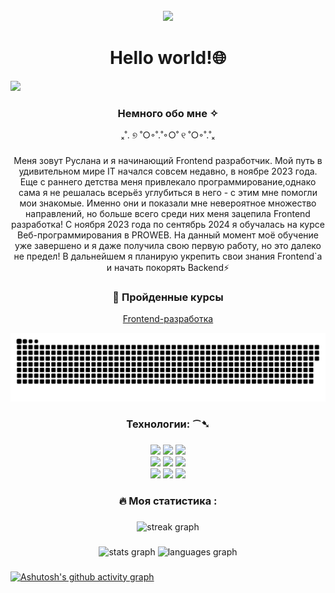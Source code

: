 <br clear="both">

<div align="center">
  <img  src="https://i.pinimg.com/originals/84/da/da/84dada0a5dcfd790700df3dd87897aef.gif"  />
</div>

###

<h1 align="center">Hello world!🌐</h1>
<div>
  <a href="t.me/w1nterleaf"> 
  <img src="https://camo.githubusercontent.com/8f41682a178e57a174d0c6042e9cdb842c6329b24c34b2bf4206c25e933073a9/68747470733a2f2f696d672e736869656c64732e696f2f62616467652f54656c656772616d2d3243413545303f7374796c653d666f722d7468652d6261646765266c6f676f3d74656c656772616d266c6f676f436f6c6f723d7768697465"/>
  </a>

</div>

<h3 align="center">Немного обо мне ✧</h3>
<p align="center">ₓ˚. ୭ ˚○◦˚.˚◦○˚ ୧ ˚○◦˚.˚ₓ</p>

###

<p align="center"> Меня зовут Руслана и я начинающий Frontend разработчик. Мой путь в удивительном мире IT начался совсем недавно, в ноябре 2023 года. Еще с раннего детства меня привлекало программирование,однако сама я не решалась всерьёз углубиться в него - с этим мне помогли мои знакомые. Именно они и показали мне невероятное множество направлений, но больше всего среди них меня зацепила Frontend разработка! С ноября 2023 года по сентябрь 2024 я обучалась на курсе Веб-программирования в PROWEB. На данный момент моё обучение уже завершено и я даже получила свою первую работу, но это далеко не предел! В дальнейшем я планирую укрепить свои знания Frontend`а и начать покорять Backend⚡</p>

###
<div align="center">
  
<h3 >📕 Пройденные курсы</h3>

 [Frontend-разработка](https://proweb.uz/courses/web-development/)
</div>


<p align="center">
 <img width="800" src="github-snake.svg" alt="snake"/>
</p>

###

<h3 align="center">Технологии: ⁀➷</h3>

###

<div align="center">

  <img src="https://camo.githubusercontent.com/4a6cbaa3d01af5e77c5b511abd04e66828dadb6a87761f2638fcd13df83c1013/68747470733a2f2f696d672e736869656c64732e696f2f62616467652f68746d6c2d2532334533344632362e7376673f7374796c653d666f722d7468652d6261646765266c6f676f3d68746d6c35266c6f676f436f6c6f723d7768697465"/>
  <img src="https://camo.githubusercontent.com/21c96b28e33fe34eeae668ef6fc1daf2b4b87bdf22e8482ad32d87f1d2474277/68747470733a2f2f696d672e736869656c64732e696f2f62616467652f6373732d2532333135373242362e7376673f7374796c653d666f722d7468652d6261646765266c6f676f3d63737333266c6f676f436f6c6f723d7768697465"/>
  <img src="https://camo.githubusercontent.com/95759dac505a57f5a260db91eca6f7a0c852a095cb271cc6d37c413081c5f799/68747470733a2f2f696d672e736869656c64732e696f2f62616467652f5461696c77696e645f4353532d3338423241433f7374796c653d666f722d7468652d6261646765266c6f676f3d7461696c77696e642d637373266c6f676f436f6c6f723d7768697465"/>
</div>

<div align="center">
  <img src="https://camo.githubusercontent.com/ce0d3c1da502dcf16ea5aa734ebdd983ed9a4a4fe884fdb00e9a896ef0aa7789/68747470733a2f2f696d672e736869656c64732e696f2f62616467652f534153532d686f7470696e6b2e7376673f7374796c653d666f722d7468652d6261646765266c6f676f3d53415353266c6f676f436f6c6f723d7768697465"/>
<img src="https://camo.githubusercontent.com/35015ea7532fee107342d666965af1f5c662536cbeaf0092ba03bde8f160e537/68747470733a2f2f696d672e736869656c64732e696f2f62616467652f4a6176617363726970742d2532333332333333302e7376673f7374796c653d666f722d7468652d6261646765266c6f676f3d6a617661736372697074266c6f676f436f6c6f723d253233463744463145"/>
<img src="https://camo.githubusercontent.com/d4cfec9550517aa67567e29843e3880ebf50bd7eeceafcd3b82875f17c9f564e/68747470733a2f2f696d672e736869656c64732e696f2f62616467652f747970657363726970742d2532333030374143432e7376673f7374796c653d666f722d7468652d6261646765266c6f676f3d74797065736372697074266c6f676f436f6c6f723d7768697465"/>
</div>

<div align="center">
  <img src="https://camo.githubusercontent.com/b0fb9ad6573ab51d6f22e6fcee7089903fc245c8ef5721219e061a223477e0ad/68747470733a2f2f696d672e736869656c64732e696f2f62616467652f4749542d4534344333303f7374796c653d666f722d7468652d6261646765266c6f676f3d676974266c6f676f436f6c6f723d7768697465"/>
<img src="https://camo.githubusercontent.com/f93e05694a6f01f2f6a37713a454a942442a5ff2b33083891096a6f7e57842f8/68747470733a2f2f696d672e736869656c64732e696f2f62616467652f72656163742d2532333230323332612e7376673f7374796c653d666f722d7468652d6261646765266c6f676f3d7265616374266c6f676f436f6c6f723d253233363144414642"/>
<img src="https://camo.githubusercontent.com/1bfdb632160a5a3a30c411fec9675db7f868467b6f7703d1d36b57136bdd4a3c/68747470733a2f2f696d672e736869656c64732e696f2f62616467652f72656475785f746f6f6c6b69742d2532333539336438382e7376673f7374796c653d666f722d7468652d6261646765266c6f676f3d7265647578266c6f676f436f6c6f723d7768697465"/>
</div>


<h3 align="center">🔥 Моя статистика :</h3>

###

<div align="center">
  <img src="https://streak-stats.demolab.com?user=w1nterleaf&locale=en&mode=daily&theme=dark&hide_border=false&border_radius=5&order=3" height="220" alt="streak graph"  />
</div>

###

<div align="center">
  <img src="https://github-readme-stats.vercel.app/api?username=w1nterleaf&hide_title=false&hide_rank=false&show_icons=true&include_all_commits=true&count_private=true&disable_animations=false&theme=dracula&locale=en&hide_border=false&order=1" height="150" alt="stats graph"  />
  <img src="https://github-readme-stats.vercel.app/api/top-langs?username=w1nterleaf&locale=en&hide_title=false&layout=compact&card_width=320&langs_count=5&theme=dracula&hide_border=false&order=2" height="150" alt="languages graph"  />
</div>

###
[![Ashutosh's github activity graph](https://github-readme-activity-graph.vercel.app/graph?username=w1nterleaf&theme=github-compact)](https://github.com/ashutosh00710/github-readme-activity-graph)
